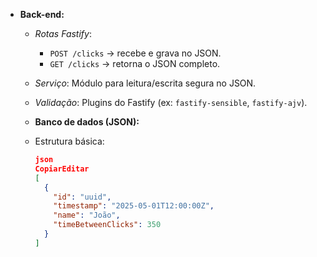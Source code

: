 - **Back-end:**
    - *Rotas Fastify*:
        - `POST /clicks` → recebe e grava no JSON.
        - `GET /clicks` → retorna o JSON completo.
    - *Serviço*: Módulo para leitura/escrita segura no JSON.
    - *Validação*: Plugins do Fastify (ex: `fastify-sensible`, `fastify-ajv`).

    - **Banco de dados (JSON):**
    - Estrutura básica:
        
        ```json
        json
        CopiarEditar
        [
          {
            "id": "uuid",
            "timestamp": "2025-05-01T12:00:00Z",
            "name": "João",
            "timeBetweenClicks": 350
          }
        ]
        
        ```